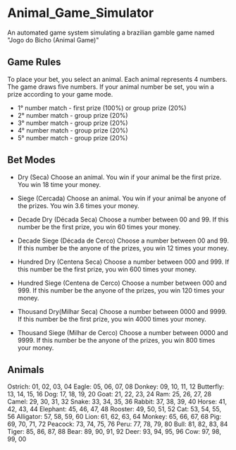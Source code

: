 # Animal_Game_Simulator

An automated game system simulating a brazilian gamble game named "Jogo do Bicho (Animal Game)"

## Game Rules 

To place your bet, you select an animal.
Each animal represents 4 numbers.
The game draws five numbers.
If your animal number be set, you win a prize according to your game mode.

- 1° number match  - first prize (100%) or group prize (20%)
- 2° number match  - group prize (20%)
- 3° number match  - group prize (20%)
- 4° number match  - group prize (20%)
- 5° number match  - group prize (20%)
  

## Bet Modes

- Dry (Seca) 
Choose an animal.
You win if your animal be the first prize. 
You win 18 time your money.

- Siege (Cercada) 
Choose an animal.
You win if your animal be anyone of the prizes.
You win 3.6 times your money.

- Decade Dry (Década Seca) 
Choose a number between 00 and 99.
If this number be the first prize, you win 60 times your money.

- Decade Siege (Década de Cerco) 
Choose a number between 00 and 99.
If this number be the anyone of the prizes, you win 12 times your money.

- Hundred Dry (Centena Seca) 
Choose a number between 000 and 999.
If this number be the first prize, you win 600 times your money.

- Hundred Siege (Centena de Cerco) 
Choose a number between 000 and 999.
If this number be the anyone of the prizes, you win 120 times your money.

- Thousand Dry(Milhar Seca) 
Choose a number between 0000 and 9999.
If this number be the first prize, you win 4000 times your money.

- Thousand Siege (Milhar de Cerco) 
Choose a number between 0000 and 9999.
If this number be the anyone of the prizes, you win 800 times your money.

## Animals

Ostrich: 01, 02, 03, 04
Eagle: 05, 06, 07, 08
Donkey: 09, 10, 11, 12
Butterfly: 13, 14, 15, 16
Dog: 17, 18, 19, 20
Goat: 21, 22, 23, 24
Ram: 25, 26, 27, 28
Camel: 29, 30, 31, 32
Snake: 33, 34, 35, 36
Rabbit: 37, 38, 39, 40
Horse: 41, 42, 43, 44
Elephant: 45, 46, 47, 48
Rooster: 49, 50, 51, 52
Cat: 53, 54, 55, 56
Alligator: 57, 58, 59, 60
Lion: 61, 62, 63, 64
Monkey: 65, 66, 67, 68
Pig: 69, 70, 71, 72
Peacock: 73, 74, 75, 76
Peru: 77, 78, 79, 80
Bull: 81, 82, 83, 84
Tiger: 85, 86, 87, 88
Bear: 89, 90, 91, 92
Deer: 93, 94, 95, 96
Cow: 97, 98, 99, 00
